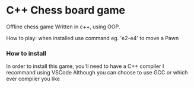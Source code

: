 # C++ Chess board game
Offline chess game
Written in c++, using OOP.

How to play: when installed use command eg. 'e2-e4' to move a Pawn

### How to install

In order to install this game, you'll need to have a C++ compiler
I recommand using VSCode
Although you can choose to use GCC or which ever compiler you like
